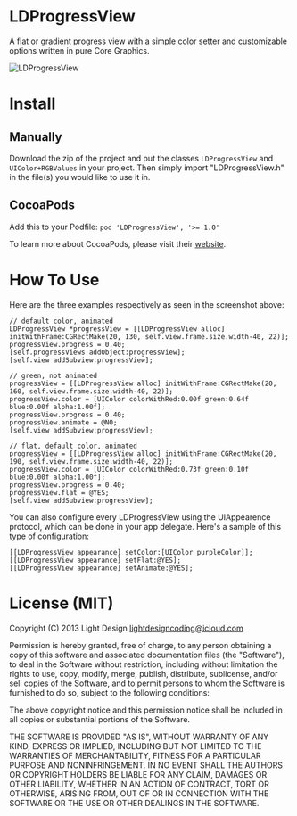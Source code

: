 LDProgressView
==============

A flat or gradient progress view with a simple color setter and customizable options written in pure Core Graphics.

![LDProgressView](https://dl.dropboxusercontent.com/u/20180054/Github%20Resources/LD-progress-view-improved.png)

# Install

## Manually
Download the zip of the project and put the classes `LDProgressView` and `UIColor+RGBValues` in your project. Then simply import "LDProgressView.h" in the file(s) you would like to use it in.

## CocoaPods
Add this to your Podfile: ```pod 'LDProgressView', '>= 1.0'```

To learn more about CocoaPods, please visit their [website](http://cocoapods.org).

# How To Use

Here are the three examples respectively as seen in the screenshot above:

```objc
// default color, animated
LDProgressView *progressView = [[LDProgressView alloc] initWithFrame:CGRectMake(20, 130, self.view.frame.size.width-40, 22)];
progressView.progress = 0.40;
[self.progressViews addObject:progressView];
[self.view addSubview:progressView];

// green, not animated
progressView = [[LDProgressView alloc] initWithFrame:CGRectMake(20, 160, self.view.frame.size.width-40, 22)];
progressView.color = [UIColor colorWithRed:0.00f green:0.64f blue:0.00f alpha:1.00f];
progressView.progress = 0.40;
progressView.animate = @NO;
[self.view addSubview:progressView];

// flat, default color, animated
progressView = [[LDProgressView alloc] initWithFrame:CGRectMake(20, 190, self.view.frame.size.width-40, 22)];
progressView.color = [UIColor colorWithRed:0.73f green:0.10f blue:0.00f alpha:1.00f];
progressView.progress = 0.40;
progressView.flat = @YES;
[self.view addSubview:progressView];

```

You can also configure every LDProgressView using the UIAppearence protocol, which can be done in your app delegate. Here's a sample of this type of configuration:

```objc
[[LDProgressView appearance] setColor:[UIColor purpleColor]];
[[LDProgressView appearance] setFlat:@YES];
[[LDProgressView appearance] setAnimate:@YES];
```

# License (MIT)

Copyright (C) 2013 Light Design <lightdesigncoding@icloud.com>

Permission is hereby granted, free of charge, to any person obtaining a copy of this software and associated documentation files (the "Software"), to deal in the Software without restriction, including without limitation the rights to use, copy, modify, merge, publish, distribute, sublicense, and/or sell copies of the Software, and to permit persons to whom the Software is furnished to do so, subject to the following conditions:

The above copyright notice and this permission notice shall be included in all copies or substantial portions of the Software.

THE SOFTWARE IS PROVIDED "AS IS", WITHOUT WARRANTY OF ANY KIND, EXPRESS OR IMPLIED, INCLUDING BUT NOT LIMITED TO THE WARRANTIES OF MERCHANTABILITY, FITNESS FOR A PARTICULAR PURPOSE AND NONINFRINGEMENT. IN NO EVENT SHALL THE AUTHORS OR COPYRIGHT HOLDERS BE LIABLE FOR ANY CLAIM, DAMAGES OR OTHER LIABILITY, WHETHER IN AN ACTION OF CONTRACT, TORT OR OTHERWISE, ARISING FROM, OUT OF OR IN CONNECTION WITH THE SOFTWARE OR THE USE OR OTHER DEALINGS IN THE SOFTWARE.
